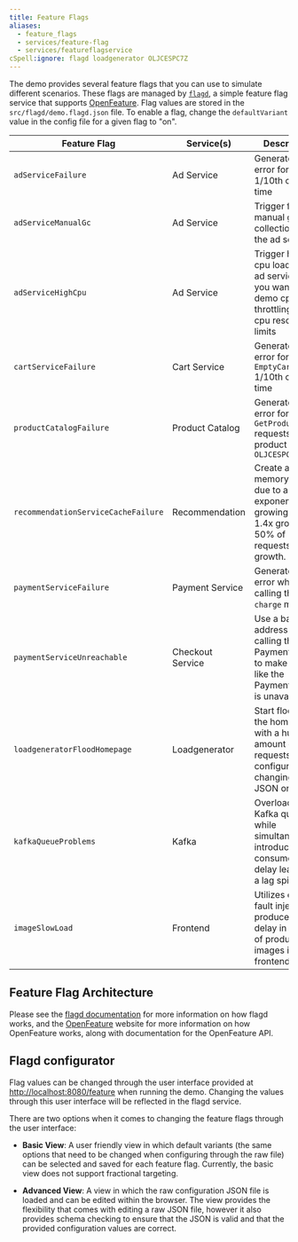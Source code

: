 ```yaml
---
title: Feature Flags
aliases:
  - feature_flags
  - services/feature-flag
  - services/featureflagservice
cSpell:ignore: flagd loadgenerator OLJCESPC7Z
---
```


The demo provides several feature flags that you can use to simulate different
scenarios. These flags are managed by [`flagd`](https://flagd.dev), a simple
feature flag service that supports [OpenFeature](https://openfeature.dev). Flag
values are stored in the `src/flagd/demo.flagd.json` file. To enable a flag,
change the `defaultVariant` value in the config file for a given flag to "on".

| Feature Flag                        | Service(s)       | Description                                                                                               |
| ----------------------------------- | ---------------- | --------------------------------------------------------------------------------------------------------- |
| `adServiceFailure`                  | Ad Service       | Generate an error for `GetAds` 1/10th of the time                                                         |
| `adServiceManualGc`                 | Ad Service       | Trigger full manual garbage collections in the ad service                                                 |
| `adServiceHighCpu`                  | Ad Service       | Trigger high cpu load in the ad service. If you want to demo cpu throttling, set cpu resource limits      |
| `cartServiceFailure`                | Cart Service     | Generate an error for `EmptyCart` 1/10th of the time                                                      |
| `productCatalogFailure`             | Product Catalog  | Generate an error for `GetProduct` requests with product ID: `OLJCESPC7Z`                                 |
| `recommendationServiceCacheFailure` | Recommendation   | Create a memory leak due to an exponentially growing cache. 1.4x growth, 50% of requests trigger growth.  |
| `paymentServiceFailure`             | Payment Service  | Generate an error when calling the `charge` method.                                                       |
| `paymentServiceUnreachable`         | Checkout Service | Use a bad address when calling the PaymentService to make it seem like the PaymentService is unavailable. |
| `loadgeneratorFloodHomepage`        | Loadgenerator    | Start flooding the homepage with a huge amount of requests, configurable by changing flagd JSON on state. |
| `kafkaQueueProblems`                | Kafka            | Overloads Kafka queue while simultaneously introducing a consumer side delay leading to a lag spike.      |
| `imageSlowLoad`                     | Frontend         | Utilizes envoy fault injection, produces a delay in loading of product images in the frontend.            |

## Feature Flag Architecture

Please see the [flagd documentation](https://flagd.dev) for more information on
how flagd works, and the [OpenFeature](https://openfeature.dev) website for more
information on how OpenFeature works, along with documentation for the
OpenFeature API.

## Flagd configurator

Flag values can be changed through the user interface provided at <http://localhost:8080/feature> when running the demo. Changing the
values through this user interface will be reflected in the flagd service.

There are two options when it comes to changing the feature flags through the user interface:

- **Basic View**: A user friendly view in which default variants (the same options that need to be changed when configuring through the
raw file) can be selected and saved for each feature flag. Currently, the basic view does not support fractional targeting.

- **Advanced View**: A view in which the raw configuration JSON file is loaded and can be edited within the browser. The view provides the
flexibility that comes with editing a raw JSON file, however it also provides schema checking to ensure that the JSON is valid and that the
provided configuration values are correct.
